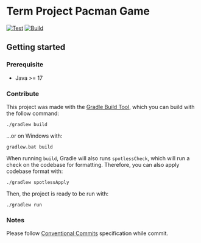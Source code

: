 # Term Project  Pacman Game
[![Test](https://github.com/khoa288/pacman/actions/workflows/test.yml/badge.svg)](https://github.com/khoa288/pacman/actions/workflows/test.yml)
[![Build](https://github.com/khoa288/pacman/actions/workflows/build.yml/badge.svg)](https://github.com/khoa288/pacman/actions/workflows/build.yml)

## Getting started
### Prerequisite
- Java >= 17

### Contribute
This project was made with the [Gradle Build Tool](https://gradle.org/), which you can build with the follow command:
```shell
./gradlew build
```
...or on Windows with:
```
gradlew.bat build
```

When running `build`, Gradle will also runs `spotlessCheck`, which will run a check on the codebase for formatting. Therefore, you can also apply codebase format with:
```shell
./gradlew spotlessApply
```

Then, the project is ready to be run with:
```shell
./gradlew run
```

### Notes
Please follow [Conventional Commits](https://www.conventionalcommits.org/en/v1.0.0/) specification while commit.
